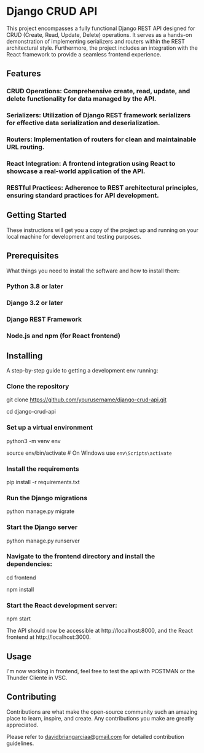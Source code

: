 # Django CRUD API

This project encompasses a fully functional Django REST API designed for CRUD (Create, Read, Update, Delete) operations. It serves as a hands-on demonstration of implementing serializers and routers within the REST architectural style. Furthermore, the project includes an integration with the React framework to provide a seamless frontend experience.

## Features

### CRUD Operations: Comprehensive create, read, update, and delete functionality for data managed by the API.

### Serializers: Utilization of Django REST framework serializers for effective data serialization and deserialization.

### Routers: Implementation of routers for clean and maintainable URL routing.

### React Integration: A frontend integration using React to showcase a real-world application of the API.

### RESTful Practices: Adherence to REST architectural principles, ensuring standard practices for API development.


## Getting Started

These instructions will get you a copy of the project up and running on your local machine for development and testing purposes.


## Prerequisites

What things you need to install the software and how to install them:

### Python 3.8 or later

### Django 3.2 or later

### Django REST Framework

### Node.js and npm (for React frontend)


## Installing


A step-by-step guide to getting a development env running:


### Clone the repository


git clone https://github.com/yourusername/django-crud-api.git

cd django-crud-api


### Set up a virtual environment

python3 -m venv env

source env/bin/activate  # On Windows use `env\Scripts\activate`


### Install the requirements

pip install -r requirements.txt


### Run the Django migrations

python manage.py migrate


### Start the Django server

python manage.py runserver


### Navigate to the frontend directory and install the dependencies:

cd frontend

npm install


### Start the React development server:

npm start

The API should now be accessible at http://localhost:8000, and the React frontend at http://localhost:3000.


## Usage
I'm now working in frontend, feel free to test the api with POSTMAN or the Thunder Cliente in VSC.


## Contributing
Contributions are what make the open-source community such an amazing place to learn, inspire, and create. Any contributions you make are greatly appreciated.

Please refer to davidbriangarciaa@gmail.com for detailed contribution guidelines.
